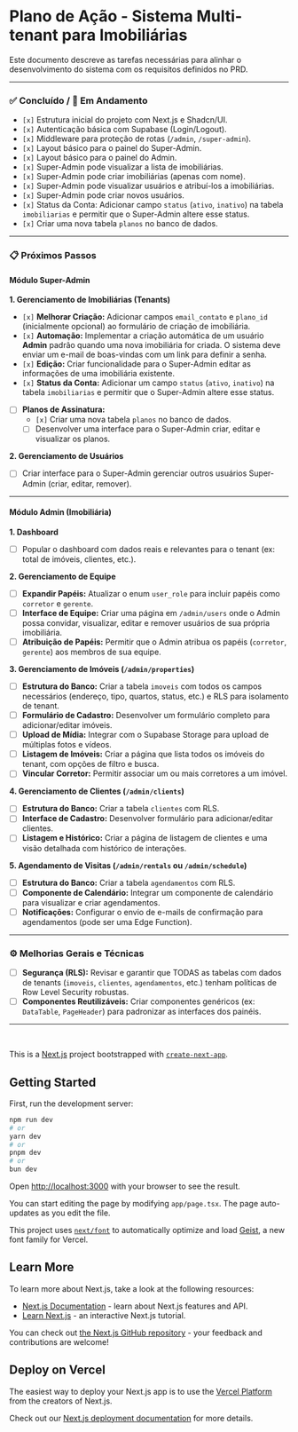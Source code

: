 # Plano de Ação - Sistema Multi-tenant para Imobiliárias

Este documento descreve as tarefas necessárias para alinhar o desenvolvimento do sistema com os requisitos definidos no PRD.

---

### ✅ Concluído / 🚧 Em Andamento

- `[x]` Estrutura inicial do projeto com Next.js e Shadcn/UI.
- `[x]` Autenticação básica com Supabase (Login/Logout).
- `[x]` Middleware para proteção de rotas (`/admin`, `/super-admin`).
- `[x]` Layout básico para o painel do Super-Admin.
- `[x]` Layout básico para o painel do Admin.
- `[x]` Super-Admin pode visualizar a lista de imobiliárias.
- `[x]` Super-Admin pode criar imobiliárias (apenas com nome).
- `[x]` Super-Admin pode visualizar usuários e atribuí-los a imobiliárias.
- `[x]` Super-Admin pode criar novos usuários.
- `[x]` Status da Conta: Adicionar campo `status` (`ativo`, `inativo`) na tabela `imobiliarias` e permitir que o Super-Admin altere esse status.
- `[x]` Criar uma nova tabela `planos` no banco de dados.

---

### 📋 Próximos Passos

#### Módulo Super-Admin

**1. Gerenciamento de Imobiliárias (Tenants)**
-   `[x]` **Melhorar Criação:** Adicionar campos `email_contato` e `plano_id` (inicialmente opcional) ao formulário de criação de imobiliária.
-   `[x]` **Automação:** Implementar a criação automática de um usuário **Admin** padrão quando uma nova imobiliária for criada. O sistema deve enviar um e-mail de boas-vindas com um link para definir a senha.
-   `[x]` **Edição:** Criar funcionalidade para o Super-Admin editar as informações de uma imobiliária existente.
-   `[x]` **Status da Conta:** Adicionar um campo `status` (`ativo`, `inativo`) na tabela `imobiliarias` e permitir que o Super-Admin altere esse status.
-   [ ] **Planos de Assinatura:**
    -   `[x]` Criar uma nova tabela `planos` no banco de dados.
    -   [ ] Desenvolver uma interface para o Super-Admin criar, editar e visualizar os planos.

**2. Gerenciamento de Usuários**
-   [ ] Criar interface para o Super-Admin gerenciar outros usuários Super-Admin (criar, editar, remover).

---

#### Módulo Admin (Imobiliária)

**1. Dashboard**
-   [ ] Popular o dashboard com dados reais e relevantes para o tenant (ex: total de imóveis, clientes, etc.).

**2. Gerenciamento de Equipe**
-   [ ] **Expandir Papéis:** Atualizar o enum `user_role` para incluir papéis como `corretor` e `gerente`.
-   [ ] **Interface de Equipe:** Criar uma página em `/admin/users` onde o Admin possa convidar, visualizar, editar e remover usuários de sua própria imobiliária.
-   [ ] **Atribuição de Papéis:** Permitir que o Admin atribua os papéis (`corretor`, `gerente`) aos membros de sua equipe.

**3. Gerenciamento de Imóveis (`/admin/properties`)**
-   [ ] **Estrutura do Banco:** Criar a tabela `imoveis` com todos os campos necessários (endereço, tipo, quartos, status, etc.) e RLS para isolamento de tenant.
-   [ ] **Formulário de Cadastro:** Desenvolver um formulário completo para adicionar/editar imóveis.
-   [ ] **Upload de Mídia:** Integrar com o Supabase Storage para upload de múltiplas fotos e vídeos.
-   [ ] **Listagem de Imóveis:** Criar a página que lista todos os imóveis do tenant, com opções de filtro e busca.
-   [ ] **Vincular Corretor:** Permitir associar um ou mais corretores a um imóvel.

**4. Gerenciamento de Clientes (`/admin/clients`)**
-   [ ] **Estrutura do Banco:** Criar a tabela `clientes` com RLS.
-   [ ] **Interface de Cadastro:** Desenvolver formulário para adicionar/editar clientes.
-   [ ] **Listagem e Histórico:** Criar a página de listagem de clientes e uma visão detalhada com histórico de interações.

**5. Agendamento de Visitas (`/admin/rentals` ou `/admin/schedule`)**
-   [ ] **Estrutura do Banco:** Criar a tabela `agendamentos` com RLS.
-   [ ] **Componente de Calendário:** Integrar um componente de calendário para visualizar e criar agendamentos.
-   [ ] **Notificações:** Configurar o envio de e-mails de confirmação para agendamentos (pode ser uma Edge Function).

---

### ⚙️ Melhorias Gerais e Técnicas

-   [ ] **Segurança (RLS):** Revisar e garantir que TODAS as tabelas com dados de tenants (`imoveis`, `clientes`, `agendamentos`, etc.) tenham políticas de Row Level Security robustas.
-   [ ] **Componentes Reutilizáveis:** Criar componentes genéricos (ex: `DataTable`, `PageHeader`) para padronizar as interfaces dos painéis.

---
<br/>

This is a [Next.js](https://nextjs.org) project bootstrapped with [`create-next-app`](https://nextjs.org/docs/app/api-reference/cli/create-next-app).

## Getting Started

First, run the development server:

```bash
npm run dev
# or
yarn dev
# or
pnpm dev
# or
bun dev
```

Open [http://localhost:3000](http://localhost:3000) with your browser to see the result.

You can start editing the page by modifying `app/page.tsx`. The page auto-updates as you edit the file.

This project uses [`next/font`](https://nextjs.org/docs/app/building-your-application/optimizing/fonts) to automatically optimize and load [Geist](https://vercel.com/font), a new font family for Vercel.

## Learn More

To learn more about Next.js, take a look at the following resources:

- [Next.js Documentation](https://nextjs.org/docs) - learn about Next.js features and API.
- [Learn Next.js](https://nextjs.org/learn) - an interactive Next.js tutorial.

You can check out [the Next.js GitHub repository](https://github.com/vercel/next.js) - your feedback and contributions are welcome!

## Deploy on Vercel

The easiest way to deploy your Next.js app is to use the [Vercel Platform](https://vercel.com/new?utm_medium=default-template&filter=next.js&utm_source=create-next-app&utm_campaign=create-next-app-readme) from the creators of Next.js.

Check out our [Next.js deployment documentation](https://nextjs.org/docs/app/building-your-application/deploying) for more details.